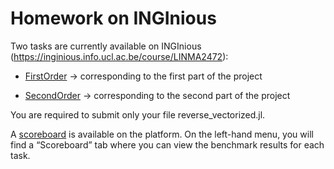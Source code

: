 # Homework on INGInious

Two tasks are currently available on INGInious (https://inginious.info.ucl.ac.be/course/LINMA2472):

- [FirstOrder](https://inginious.info.ucl.ac.be/course/LINMA2472/FirstOrder) → corresponding to the first part of the project

- [SecondOrder](https://inginious.info.ucl.ac.be/course/LINMA2472/SecondOrder) → corresponding to the second part of the project

You are required to submit only your file reverse_vectorized.jl.

A [scoreboard](https://inginious.info.ucl.ac.be/scoreboard/LINMA2472) is available on the platform. On the left-hand menu, you will find a “Scoreboard” tab where you can view the benchmark results for each task.
